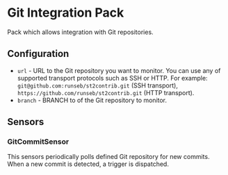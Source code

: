 # Git Integration Pack

Pack which allows integration with Git repositories.

## Configuration

* ``url`` - URL to the Git repository you want to monitor. You can use any
  of supported transport protocols such as SSH or HTTP. For example:
  ``git@github.com:runseb/st2contrib.git`` (SSH transport),
  ``https://github.com/runseb/st2contrib.git`` (HTTP transport).
* ``branch`` - BRANCH to of the Git repository to monitor. 

## Sensors

### GitCommitSensor

This sensors periodically polls defined Git repository for new commits. When a
new commit is detected, a trigger is dispatched.
